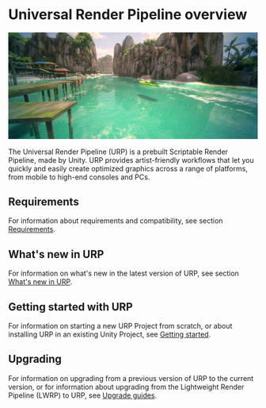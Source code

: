 #  Universal Render Pipeline overview

![Universal Render Pipeline in action](Images/AssetShots/Beauty/Overview.png)

The Universal Render Pipeline (URP) is a prebuilt Scriptable Render Pipeline, made by Unity. URP provides artist-friendly workflows that let you quickly and easily create optimized graphics across a range of platforms, from mobile to high-end consoles and PCs.

## Requirements

For information about requirements and compatibility, see section [Requirements](requirements.md).

## What's new in URP 
For information on what's new in the latest version of URP, see section [What's new in URP](whats-new/urp-whats-new.md).

## Getting started with URP
For information on starting a new URP Project from scratch, or about installing URP in an existing Unity Project, see [Getting started](InstallingAndConfiguringURP.md).

## Upgrading
For information on upgrading from a previous version of URP to the current version, or for information about upgrading from the Lightweight Render Pipeline (LWRP) to URP, see  [Upgrade guides](upgrade-guides.md).

